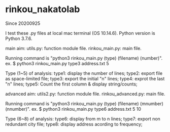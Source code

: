 # rinkou_nakatolab
Since 20200925

I test these .py files at local mac terminal (OS 10.14.6).
Python version is Python 3.7.6.

main aim:
    utils.py: function module file.
    rinkou_main.py: main file.

Running command is "python3 rinkou_main.py (type) (filename) (number)".
ex. $ python3 rinkou_main.py type3 address.txt 5

Type (1~5) of analysis:
            type1: display the number of lines;
            type2: export file as space-limited file;
            type3: export the initial "n" lines;
            type4: exprot the last "n" lines;
            type5: Count the first column & display string/counts;
            
advanced aim:
    utils2.py: function module file.
    rinkou_advanced.py: main file.
    
Running command is "python3 rinkou_main.py (type) (filename) (mnumber) (nnumber)".
ex. $ python3 rinkou_main.py type6 address.txt 5 10

Type (6~8) of analysis:
            type6: display from m to n lines;
            type7: export non redundant city file;
            type8: display address acording to frequency;

